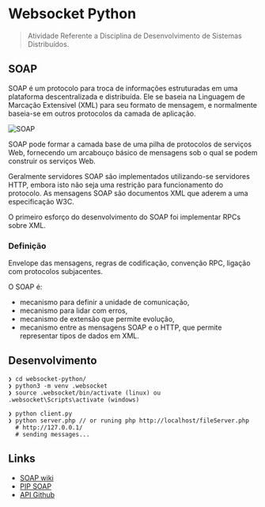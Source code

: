 # Websocket Python

> Atividade Referente a Disciplina de Desenvolvimento de Sistemas Distribuídos.

## SOAP

SOAP é um protocolo para troca de informações estruturadas em uma plataforma descentralizada e distribuída. Ele se baseia na Linguagem de Marcação Extensível (XML) para seu formato de mensagem, e normalmente baseia-se em outros protocolos da camada de aplicação.

![SOAP](https://upload.wikimedia.org/wikipedia/commons/5/59/SOAP.svg)

SOAP pode formar a camada base de uma pilha de protocolos de serviços Web, fornecendo um arcabouço básico de mensagens sob o qual se podem construir os serviços Web.

Geralmente servidores SOAP são implementados utilizando-se servidores HTTP, embora isto não seja uma restrição para funcionamento do protocolo. As mensagens SOAP são documentos XML que aderem a uma especificação W3C.

O primeiro esforço do desenvolvimento do SOAP foi implementar RPCs sobre XML.

### Definição

Envelope das mensagens, regras de codificação, convenção RPC, ligação com protocolos subjacentes.

O SOAP é:

- mecanismo para definir a unidade de comunicação,
- mecanismo para lidar com erros,
- mecanismo de extensão que permite evolução,
- mecanismo entre as mensagens SOAP e o HTTP, que permite representar tipos de dados em XML.

## Desenvolvimento

```console
❯ cd websocket-python/
❯ python3 -m venv .websocket
❯ source .websocket/bin/activate (linux) ou .websocket\Scripts\activate (windows)

❯ python client.py
❯ python server.php // or runing php http://localhost/fileServer.php
  # http://127.0.0.1/
  # sending messages...
```

## Links

- [SOAP wiki](https://pt.wikipedia.org/wiki/SOAP)
- [PIP SOAP](https://pypi.org/project/SOAPpy/#using-github)
- [API Github](https://api.github.com/)